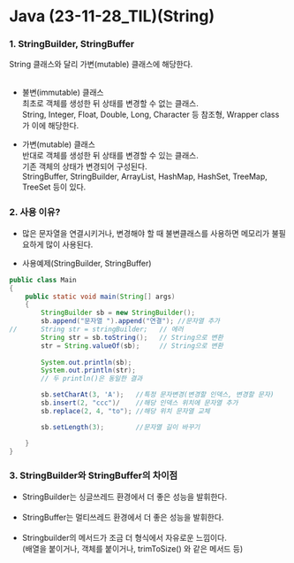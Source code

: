 # Java (23-11-28_TIL)(String)

<h3>1. StringBuilder, StringBuffer</h3>
String 클래스와 달리 가변(mutable) 클래스에 해당한다.<br><br>

- 불변(immutable) 클래스<br>
최초로 객체를 생성한 뒤 상태를 변경할 수 없는 클래스.<br> 
String, Integer, Float, Double, Long, Character 등 참조형, Wrapper class 가 이에 해당한다.<br>

- 가변(mutable) 클래스<br>
반대로 객체를 생성한 뒤 상태를 변경할 수 있는 클래스.<br>
기존 객체의 상태가 변경되어 구성된다.<br>
StringBuffer, StringBuilder, ArrayList, HashMap, HashSet, TreeMap, TreeSet 등이 있다.


<h3>2. 사용 이유?</h3>

- 많은 문자열을 연결시키거나, 변경해야 할 때 불변클래스를 사용하면 메모리가 불필요하게 많이 사용된다.<br>


- 사용예제(StringBuilder, StringBuffer)
```java
public class Main
{
    public static void main(String[] args)
    {
        StringBuilder sb = new StringBuilder();
        sb.append("문자열 ").append("연결"); //문자열 추가
//      String str = stringBuilder;   // 에러
        String str = sb.toString();   // String으로 변환
        str = String.valueOf(sb);     // String으로 변환
        
        System.out.println(sb);
        System.out.println(str);
        // 두 println()은 동일한 결과

        sb.setCharAt(3, 'A');   //특정 문자변경(변경할 인덱스, 변경할 문자)
        sb.insert(2, "ccc")/    //해당 인덱스 위치에 문자열 추가
        sb.replace(2, 4, "to"); //해당 위치 문자열 교체

        sb.setLength(3);        //문자열 길이 바꾸기

    }
}
```

<h3>3. StringBuilder와 StringBuffer의 차이점</h3>

- StringBuilder는 싱글쓰레드 환경에서 더 좋은 성능을 발휘한다.<br><br>
- StringBuffer는 멀티쓰레드 환경에서 더 좋은 성능을 발휘한다.<br><br>
- Stringbuilder의 메서드가 조금 더 형식에서 자유로운 느낌이다.<br>
(배열을 붙이거나, 객체를 붙이거나, trimToSize() 와 같은 메서드 등)